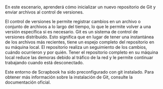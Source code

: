 En este escenario, aprenderá cómo inicializar un nuevo repositorio de Git y enviar archivos al control de versiones.

El control de versiones le permite registrar cambios en un archivo o conjunto de archivos a lo largo del tiempo, lo que le permite volver a una versión específica si es necesario. Git es un sistema de control de versiones distribuido. Esto significa que en lugar de tener una instantánea de los archivos más recientes, tiene un espejo completo del repositorio en su máquina local. El repositorio realiza un seguimiento de los cambios, cuándo ocurrieron y por quién. Tener el repositorio completo en su máquina local reduce las demoras debido al tráfico de la red y le permite continuar trabajando cuando está desconectado.

Este entorno de Scrapbook ha sido preconfigurado con git instalado. Para obtener más información sobre la instalación de Git, consulte la documentación oficial.

